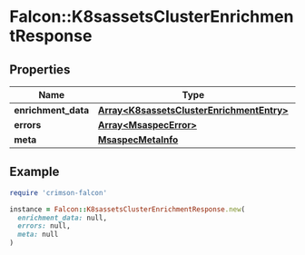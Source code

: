 # Falcon::K8sassetsClusterEnrichmentResponse

## Properties

| Name | Type | Description | Notes |
| ---- | ---- | ----------- | ----- |
| **enrichment_data** | [**Array&lt;K8sassetsClusterEnrichmentEntry&gt;**](K8sassetsClusterEnrichmentEntry.md) |  |  |
| **errors** | [**Array&lt;MsaspecError&gt;**](MsaspecError.md) |  | [optional] |
| **meta** | [**MsaspecMetaInfo**](MsaspecMetaInfo.md) |  |  |

## Example

```ruby
require 'crimson-falcon'

instance = Falcon::K8sassetsClusterEnrichmentResponse.new(
  enrichment_data: null,
  errors: null,
  meta: null
)
```

